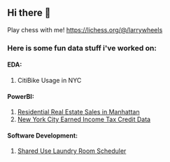 ## Hi there 👋

Play chess with me! https://lichess.org/@/larrywheels

### Here is some fun data stuff i've worked on:

#### EDA: 
1. CitiBike Usage in NYC

#### PowerBI:
1. [Residential Real Estate Sales in Manhattan](https://app.powerbi.com/view?r=eyJrIjoiMzg4OTFmM2QtMDQ4Ny00ZjRhLWFmMmYtODI4MDc5MzJjOTgwIiwidCI6ImE0MDUxZDBmLWYyYTUtNDAxOC1iNTNmLWZhYzdhMzAzMWM0ZSIsImMiOjN9)
2. [New York City Earned Income Tax Credit Data](https://app.powerbi.com/view?r=eyJrIjoiZWU5NGQwNjQtYjc0ZC00ZmM5LWJmOTgtZWFjYTBkMjNkYzk3IiwidCI6ImE0MDUxZDBmLWYyYTUtNDAxOC1iNTNmLWZhYzdhMzAzMWM0ZSIsImMiOjN9)

#### Software Development:

1. [Shared Use Laundry Room Scheduler](https://github.com/yaakoveitan/Laundry-Scheduler)


<!--
**yaakoveitan/yaakoveitan** is a ✨ _special_ ✨ repository because its `README.md` (this file) appears on your GitHub profile.

Here are some ideas to get you started:

- 🔭 I’m currently working on ...
- 🌱 I’m currently learning ...
- 👯 I’m looking to collaborate on ...
- 🤔 I’m looking for help with ...
- 💬 Ask me about ...
- 📫 How to reach me: ...
- 😄 Pronouns: ...
- ⚡ Fun fact: ...
-->
